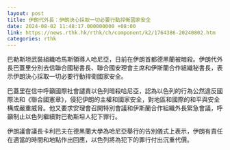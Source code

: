 ```yaml
---
layout: post
title: 伊朗代外長：伊朗決心採取一切必要行動捍衛國家安全
date: 2024-08-02 11:48:17.000000000 +08:00
link: https://news.rthk.hk/rthk/ch/component/k2/1764386-20240802.htm
categories: rthk
---
```


巴勒斯坦武裝組織哈馬斯領導人哈尼亞，日前在伊朗首都德黑蘭被暗殺。伊朗代外長巴蓋里分別去信聯合國秘書長、聯合國安理會主席和伊斯蘭合作組織秘書長，表示伊朗決心採取一切必要行動捍衛國家安全。

巴蓋里在信中呼籲國際社會譴責以色列暗殺哈尼亞，認為以色列的行為公然違反國際法和《聯合國憲章》，侵犯伊朗的主權和國家安全，對地區和國際的和平與安全構成嚴重威脅。他又要求安理會召開特別會議和伊斯蘭合作組織外長緊急會議，呼籲制止以色列繼續對巴勒斯坦人犯下罪行。

伊朗議會議長卡利巴夫在德黑蘭大學為哈尼亞舉行的告別儀式上表示，伊朗有責任在適當的時間和地點作出回應，以色列將為犯下的罪行付出沉重代價。

